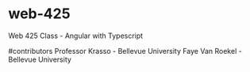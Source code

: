 # web-425
Web 425 Class - Angular with Typescript

#contributors
Professor Krasso - Bellevue University
Faye Van Roekel - Bellevue University